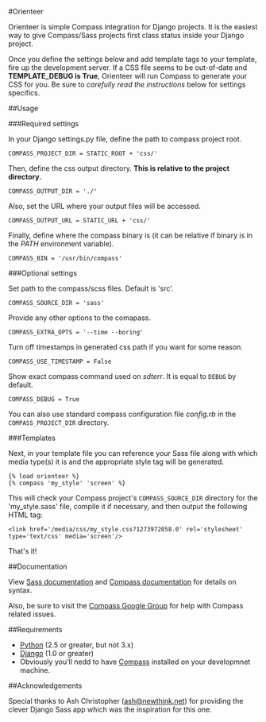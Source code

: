#Orienteer

Orienteer is simple Compass integration for Django projects. It is the easiest
way to give Compass/Sass projects first class status inside your Django
project.

Once you define the settings below and add template tags to your template, fire
up the development server. If a CSS file seems to be out-of-date and
**TEMPLATE_DEBUG is True**, Orienteer will run Compass to generate your CSS for
you. Be sure to *carefully read the instructions* below for settings specifics.

##Usage

###Required settings

In your Django settings.py file, define the path to compass project root.

    COMPASS_PROJECT_DIR = STATIC_ROOT + 'css/'

Then, define the css output directory. **This is relative to the project
directory.**

    COMPASS_OUTPUT_DIR = './'

Also, set the URL where your output files will be accessed.

    COMPASS_OUTPUT_URL = STATIC_URL + 'css/'

Finally, define where the compass binary is (it can be relative if binary is
in the *PATH* environment variable).

    COMPASS_BIN = '/usr/bin/compass'

###Optional settings

Set path to the compass/scss files. Default is 'src'.

    COMPASS_SOURCE_DIR = 'sass'

Provide any other options to the comapass.

    COMPASS_EXTRA_OPTS = '--time --boring'

Turn off timestamps in generated css path if you want for some reason.

    COMPASS_USE_TIMESTAMP = False

Show exact compass command used on *sdterr*. It is equal to `DEBUG`
by default.

    COMPASS_DEBUG = True

You can also use standard compass configuration file *config.rb* in the
`COMPASS_PROJECT_DIR` directory.

###Templates

Next, in your template file you can reference your Sass file along with which
media type(s) it is and the appropriate style tag will be generated.

    {% load orienteer %}
    {% compass 'my_style' 'screen' %}

This will check your Compass project's `COMPASS_SOURCE_DIR` directory for the
'my_style.sass' file, compile it if necessary, and then output the following
HTML tag:

    <link href='/media/css/my_style.css?1273972058.0' rel='stylesheet' type='text/css' media='screen'/>

That's it!

##Documentation

View [Sass documentation](http://sass-lang.com/docs.html) and
[Compass documentation](http://compass-style.org/reference/compass/) for
details on syntax.

Also, be sure to visit the
[Compass Google Group](http://groups.google.com/group/compass-users)
for help with Compass related issues.


##Requirements

- [Python](http://python.org/) (2.5 or greater, but not 3.x)
- [Django](http://www.djangoproject.com/) (1.0 or greater)
- Obviously you'll nedd to have [Compass](http://compass-style.org) installed
on your developmnet machine.

##Acknowledgements

Special thanks to Ash Christopher (ash@newthink.net) for providing the clever
Django Sass app which was the inspiration for this one.
